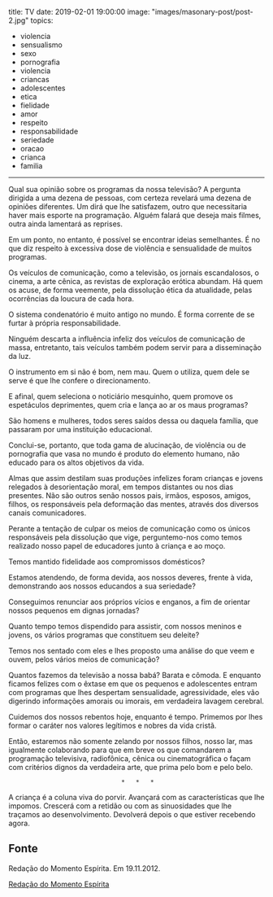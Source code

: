 
title: TV
date: 2019-02-01 19:00:00
image: "images/masonary-post/post-2.jpg"
topics: 
- violencia
- sensualismo
- sexo
- pornografia
- violencia
- criancas
- adolescentes
- etica
- fielidade
- amor
- respeito
- responsabilidade
- seriedade
- oracao
- crianca
- familia
---

Qual sua opinião sobre os programas da nossa televisão? A pergunta dirigida a
uma dezena de pessoas, com certeza revelará uma dezena de opiniões diferentes.
Um dirá que lhe satisfazem, outro que necessitaria haver mais esporte na
programação. Alguém falará que deseja mais filmes, outra ainda lamentará as
reprises.

Em um ponto, no entanto, é possível se encontrar ideias semelhantes. É no que
diz respeito à excessiva dose de violência e sensualidade de muitos programas.

Os veículos de comunicação, como a televisão, os jornais escandalosos, o
cinema, a arte cênica, as revistas de exploração erótica abundam. Há quem os
acuse, de forma veemente, pela dissolução ética da atualidade, pelas
ocorrências da loucura de cada hora.

O sistema condenatório é muito antigo no mundo. É forma corrente de se furtar à
própria responsabilidade.

Ninguém descarta a influência infeliz dos veículos de comunicação de massa,
entretanto, tais veículos também podem servir para a disseminação da luz.

O instrumento em si não é bom, nem mau. Quem o utiliza, quem dele se serve é
que lhe confere o direcionamento.

E afinal, quem seleciona o noticiário mesquinho, quem promove os espetáculos
deprimentes, quem cria e lança ao ar os maus programas?

São homens e mulheres, todos seres saídos dessa ou daquela família, que
passaram por uma instituição educacional.

Conclui-se, portanto, que toda gama de alucinação, de violência ou de
pornografia que vasa no mundo é produto do elemento humano, não educado para os
altos objetivos da vida.

Almas que assim destilam suas produções infelizes foram crianças e jovens
relegados à desorientação moral, em tempos distantes ou nos dias presentes. Não
são outros senão nossos pais, irmãos, esposos, amigos, filhos, os responsáveis
pela deformação das mentes, através dos diversos canais comunicadores.

Perante a tentação de culpar os meios de comunicação como os únicos
responsáveis pela dissolução que vige, perguntemo-nos como temos realizado
nosso papel de educadores junto à criança e ao moço.

Temos mantido fidelidade aos compromissos domésticos?

Estamos atendendo, de forma devida, aos nossos deveres, frente à vida,
demonstrando aos nossos educandos a sua seriedade?

Conseguimos renunciar aos próprios vícios e enganos, a fim de orientar nossos
pequenos em dignas jornadas?

Quanto tempo temos dispendido para assistir, com nossos meninos e jovens, os
vários programas que constituem seu deleite?

Temos nos sentado com eles e lhes proposto uma análise do que veem e ouvem,
pelos vários meios de comunicação?

Quantos fazemos da televisão a nossa babá? Barata e cômoda. E enquanto ficamos
felizes com o êxtase em que os pequenos e adolescentes entram com programas que
lhes despertam sensualidade, agressividade, eles vão digerindo informações
amorais ou imorais, em verdadeira lavagem cerebral.

Cuidemos dos nossos rebentos hoje, enquanto é tempo. Primemos por lhes formar o
caráter nos valores legítimos e nobres da vida cristã.

Então, estaremos não somente zelando por nossos filhos, nosso lar, mas
igualmente colaborando para que em breve os que comandarem a programação
televisiva, radiofônica, cênica ou cinematográfica o façam com critérios dignos
da verdadeira arte, que prima pelo bom e pelo belo.

                                   *   *   *

A criança é a coluna viva do porvir. Avançará com as características que lhe
impomos. Crescerá com a retidão ou com as sinuosidades que lhe traçamos ao
desenvolvimento. Devolverá depois o que estiver recebendo agora. 

## Fonte
Redação do Momento Espírita.
Em 19.11.2012.

[Redação do Momento Espírita](http://momento.com.br/pt/ler_texto.php?id=3663)
